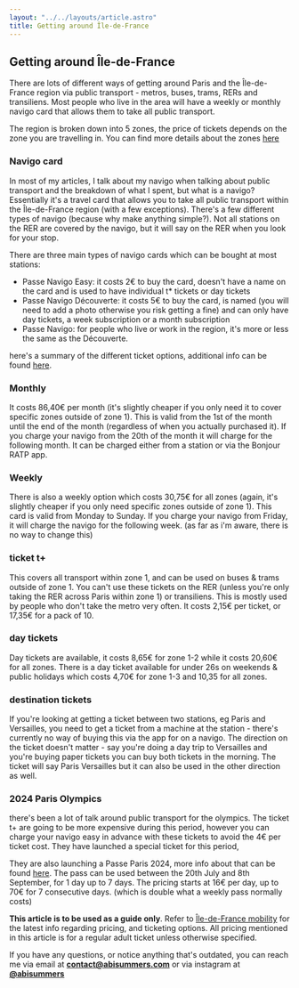 ```yaml
---
layout: "../../layouts/article.astro"
title: Getting around Île-de-France
---
```


## Getting around Île-de-France
There are lots of different ways of getting around Paris and the Île-de-France region via public transport - metros, buses, trams, RERs and transiliens. Most people who live in the area will have a weekly or monthly navigo card that allows them to take all public transport. 

The region is broken down into 5 zones, the price of tickets depends on the zone you are travelling in. You can find more details about the zones [here](https://www.iledefrance-mobilites.fr/le-reseau/plans)

### Navigo card
In most of my articles, I talk about my navigo when talking about public transport and the breakdown of what I spent, but what is a navigo? Essentially it's a travel card that allows you to take all public transport within the Île-de-France region (with a few exceptions). There's a few different types of navigo (because why make anything simple?). Not all stations on the RER are covered by the navigo, but it will say on the RER when you look for your stop.

There are three main types of navigo cards which can be bought at most stations:
- Passe Navigo Easy: it costs 2€ to buy the card, doesn't have a name on the card and is used to have individual t* tickets or day tickets
- Passe Navigo Découverte: it costs 5€ to buy the card, is named (you will need to add a photo otherwise you risk getting a fine) and can only have day tickets, a week subscription or a month subscription
- Passe Navigo: for people who live or work in the region, it's more or less the same as the Découverte.


here's a summary of the different ticket options, additional info can be found [here](https://www.iledefrance-mobilites.fr/titres-et-tarifs/detail/forfait-navigo-jour). 

### Monthly
It costs 86,40€ per month (it's slightly cheaper if you only need it to cover specific zones outside of zone 1). This is valid from the 1st of the month until the end of the month (regardless of when you actually purchased it). If you charge your navigo from the 20th of the month it will charge for the following month. It can be charged either from a station or via the Bonjour RATP app. 

### Weekly
There is also a weekly option which costs 30,75€ for all zones (again, it's slightly cheaper if you only need specific zones outside of zone 1). This card is valid from Monday to Sunday. If you charge your navigo from Friday, it will charge the navigo for the following week. (as far as i'm aware, there is no way to change this)

### ticket t+
This covers all transport within zone 1, and can be used on buses & trams outside of zone 1. You can't use these tickets on the RER (unless you're only taking the RER across Paris within zone 1) or transiliens. This is mostly used by people who don't take the metro very often. It costs 2,15€ per ticket, or 17,35€ for a pack of 10. 

### day tickets
Day tickets are available, it costs 8,65€ for zone 1-2 while it costs 20,60€ for all zones. There is a day ticket available for under 26s on weekends & public holidays which costs 4,70€ for zone 1-3 and 10,35 for all zones.

### destination tickets
If you're looking at getting a ticket between two stations, eg Paris and Versailles, you need to get a ticket from a machine at the station - there's currently no way of buying this via the app for on a navigo. The direction on the ticket doesn't matter - say you're doing a day trip to Versailles and you're buying paper tickets you can buy both tickets in the morning. The ticket will say Paris Versailles but it can also be used in the other direction as well.

### 2024 Paris Olympics
there's been a lot of talk around public transport for the olympics. The ticket t+ are going to be more expensive during this period, however you can charge your navigo easy in advance with these tickets to avoid the 4€ per ticket cost. They have launched a special ticket for this period, 

They are also launching a Passe Paris 2024, more info about that can be found [here](https://www.iledefrance-mobilites.fr/titres-et-tarifs/detail/passe-paris2024). The pass can be used between the 20th July and 8th September, for 1 day up to 7 days. The pricing starts at 16€ per day, up to 70€ for 7 consecutive days. (which is double what a weekly pass normally costs)

**This article is to be used as a guide only**. Refer to [Île-de-France mobility](https://www.iledefrance-mobilites.fr) for the latest info regarding pricing, and ticketing options. All pricing mentioned in this article is for a regular adult ticket unless otherwise specified. 

If you have any questions, or notice anything that's outdated, you can reach me via email at **contact@abisummers.com** or via instagram at **[@abisummers](https://www.instagram.com/abisummers/)**